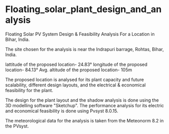 # Floating_solar_plant_design_and_analysis

Floating Solar PV System Design & Feasibility Analysis For a Location in Bihar, India.

The site chosen for the analysis is near the Indrapuri barrage, Rohtas, Bihar, India.

lattitude of the proposed location- 24.83°
longitude of the proposed location- 84.13°
Avg. altitude of the proposed location- 105m

The proposed location is analysed for its plant capacity and future scalability, different design layouts, and the electrical & economical feasibility for the plant.

The design for the plant layout and the shadow analysis is done using the 3D modelling software "Sketchup".
The performance analysis for its electric and economical feasibility is done using Pvsyst 8.0.15.

The meteorological data for the analysis is taken from the Meteonorm 8.2 in the PVsyst.
